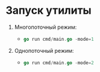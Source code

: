 # Запуск утилиты

1) Многопоточный режим:
   - ```go
     go run cmd/main.go -mode=1
     ```
2) Однопоточный режим:
   - ``` go
     go run cmd/main.go -mode=2
     ```
